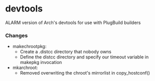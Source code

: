 # devtools

ALARM version of Arch&#39;s devtools for use with PlugBuild builders

### Changes

- makechrootpkg:
  - Create a .distcc directory that nobody owns
  - Define the distcc directory and specify our timeout variable in makepkg invocation
- mkarchroot:
  - Removed overwriting the chroot's mirrorlist in copy_hostconf()
